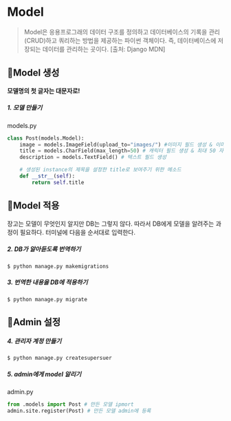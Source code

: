 # Model

> Model은 응용프로그래의 데이터 구조를 정의하고 데이터베이스의 기록을 관리(CRUD)하고 쿼리하는 방법을 제공하는 파이썬 객체이다. 즉, 데이터베이스에 저장되는 데이터를 관리하는 곳이다. [출처: Django MDN]

## 🍞Model 생성

**모델명의 첫 글자는 대문자로!**

##### 1. 모델 만들기

models.py

```python
class Post(models.Model):
    image = models.ImageField(upload_to="images/") #이미지 필드 생성 & 이미지 파일은 images/에 저장하겠다고 설정
    title = models.CharField(max_length=50) # 캐릭터 필드 생성 & 최대 50 자로 설정
    description = models.TextField() # 텍스트 필드 생성

    # 생성된 instance의 제목을 설정한 title로 보여주기 위한 메소드
    def __str__(self):
        return self.title
```

## 🍞Model 적용

장고는 모델이 무엇인지 알지만 DB는 그렇지 않다. 따라서 DB에게 모델을 알려주는 과정이 필요하다. 터미널에 다음을 순서대로 입력한다.

##### 2. DB가 알아듣도록 번역하기

`$ python manage.py makemigrations`

##### 3. 번역한 내용을 DB에 적용하기

`$ python manage.py migrate`

## 🍞Admin 설정

##### 4. 관리자 계정 만들기

`$ python manage.py createsupersuer`

##### 5. admin에게 model 알리기

admin.py

```python
from .models import Post # 만든 모델 ipmort
admin.site.register(Post) # 만든 모델 admin에 등록
```

